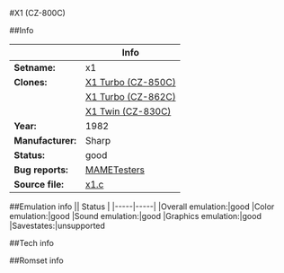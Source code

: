 #X1 (CZ-800C)

##Info

||Info|
|-----|-----|
|**Setname:**|x1
|**Clones:**|[X1 Turbo (CZ-850C)](x1turbo.md)
||[X1 Turbo (CZ-862C)](x1turbo40.md)
||[X1 Twin (CZ-830C)](x1twin.md)
|**Year:**|1982
|**Manufacturer:**|Sharp
|**Status:**|good
|**Bug reports:**|[MAMETesters](http://mametesters.org/view_all_set.php?type=1&temporary=y&search=x1.c)
|**Source file:**|[x1.c](https://github.com/mamedev/mame/blob/master/src/mess/drivers/x1.c)

##Emulation info
|| Status |
|-----|-----|
|Overall emulation:|good
|Color emulation:|good
|Sound emulation:|good
|Graphics emulation:|good
|Savestates:|unsupported

##Tech info

##Romset info

<!--- START OF EDITED COMMENT DO NOT TOUCH TEXT ABOVE-->
